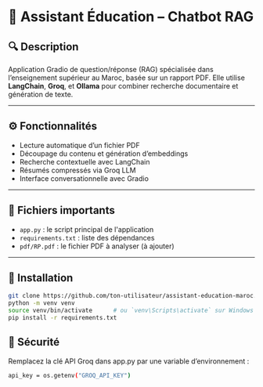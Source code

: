 # 📘 Assistant Éducation – Chatbot RAG

## <h2>🔍 Description</h2>

Application Gradio de question/réponse (RAG) spécialisée dans l’enseignement supérieur au Maroc, basée sur un rapport PDF. Elle utilise **LangChain**, **Groq**, et **Ollama** pour combiner recherche documentaire et génération de texte.

---

## <h2>⚙️ Fonctionnalités</h2>

- Lecture automatique d’un fichier PDF
- Découpage du contenu et génération d’embeddings
- Recherche contextuelle avec LangChain
- Résumés compressés via Groq LLM
- Interface conversationnelle avec Gradio

---

## <h2>📁 Fichiers importants</h2>

- `app.py` : le script principal de l'application
- `requirements.txt` : liste des dépendances
- `pdf/RP.pdf` : le fichier PDF à analyser (à ajouter)

---

## <h2>🚀 Installation</h2>

```bash
git clone https://github.com/ton-utilisateur/assistant-education-maroc.git
python -m venv venv
source venv/bin/activate      # ou `venv\Scripts\activate` sur Windows
pip install -r requirements.txt

```
## <h2>🔐 Sécurité</h2>
Remplacez la clé API Groq dans app.py par une variable d’environnement :
```bash
api_key = os.getenv("GROQ_API_KEY")
```

